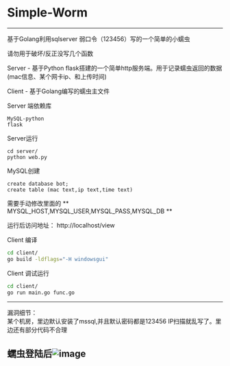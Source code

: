 # Simple-Worm
------------
基于Golang利用sqlserver 弱口令（123456）写的一个简单的小蠕虫  

请勿用于破坏/反正没写几个函数

Server - 基于Python flask搭建的一个简单http服务端。用于记录蠕虫返回的数据(mac信息、某个网卡ip、和上传时间)  

Client - 基于Golang编写的蠕虫主文件

Server 端依赖库
```
MySQL-python
flask
```
Server运行
```
cd server/
python web.py
```
MySQL创建
```mysql
create database bot;
create table (mac text,ip text,time text)
```
需要手动修改里面的 ** MYSQL_HOST,MYSQL_USER,MYSQL_PASS,MYSQL_DB **

运行后访问地址： http://localhost/view

Client 编译

```bash
cd client/
go build -ldflags="-H windowsgui"
```
Client 调试运行
```bash
cd client/
go run main.go func.go
```

------------
漏洞细节：  
某个机房，里边默认安装了mssql,并且默认密码都是123456
IP扫描就乱写了。里边还有部分代码不合理

蠕虫登陆后![image](http://github.com/dongdong1972/Simple-Golang-Worm/raw/master/image/result.PNG)
---------
